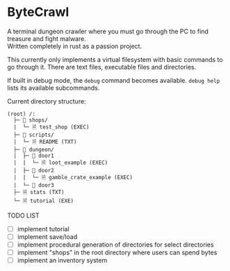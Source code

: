 # ByteCrawl
A terminal dungeon crawler where you must go through the PC to find treasure and fight malware.  
Written completely in rust as a passion project.  

This currently only implements a virtual filesystem with basic commands to go through it. There are text files, executable files and directories.
    
If built in debug mode, the `debug` command becomes available. `debug help` lists its available subcommands.
  
Current directory structure:
```
(root) /:
  ├─ 📁 shops/
  |  └─ 🗎 test_shop (EXEC)
  ├─ 📁 scripts/
  |  └─ 🗎 README (TXT)
  ├─ 📁 dungeon/
  |  ├─ 📁 door1
  |  |  └─ 🗎 loot_example (EXEC)
  |  ├─ 📁 door2
  |  |  └─ 🗎 gamble_crate_example (EXEC)
  |  └─ 📁 door3
  ├─ 🗎 stats (TXT)
  └─ 🗎 tutorial (EXE)
```
  
TODO LIST  
  - [ ] implement tutorial  
  - [ ] implement save/load  
  - [ ] implement procedural generation of directories for select directories  
  - [ ] implement "shops" in the root directory where users can spend bytes  
  - [ ] implement an inventory system
